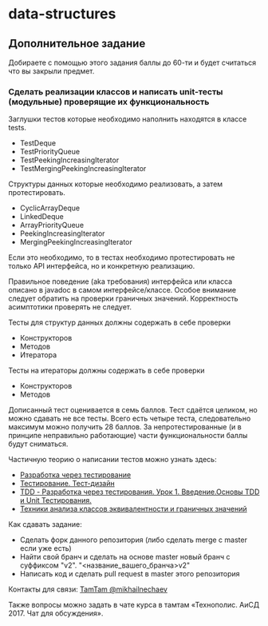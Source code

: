 # data-structures

## Дополнительное задание

Добираете с помощью этого задания баллы до 60-ти и будет считаться что вы закрыли предмет.

### Сделать реализации классов и написать unit-тесты (модульные) проверящие их функциональность

Заглушки тестов которые необходимо наполнить находятся в классе tests.
- TestDeque
- TestPriorityQueue
- TestPeekingIncreasingIterator
- TestMergingPeekingIncreasingIterator

Структуры данных которые необходимо реализовать, а затем протестировать.
- CyclicArrayDeque
- LinkedDeque
- ArrayPriorityQueue
- PeekingIncreasingIterator
- MergingPeekingIncreasingIterator

Если это необходимо, то в тестах необходимо протестировать не только API интерфейса, но и конкретную реализацию.

Правильное поведение (aka требования) интерфейса или класса описано в javadoc в самом интерфейсе/классе.
Особое внимание следует обратить на проверки граничных значений.
Корректность асимптотики проверять не следует.

Тесты для структур данных должны содержать в себе проверки
- Конструкторов
- Методов
- Итератора

Тесты на итераторы должны содержать в себе проверки
- Конструкторов
- Методов

Дописанный тест оценивается в семь баллов.
Тест сдаётся целиком, но можно сдавать не все тесты.
Всего есть четыре теста, следовательно максимум можно получить 28 баллов.
За непротестированные (и в принципе неправильно работающие) части функциональности баллы будут сниматься.

Частичную теорию о написании тестов можно узнать здесь:
- [Разработка через тестирование](https://ru.wikipedia.org/wiki/Разработка_через_тестирование)
- [Тестирование. Тест-дизайн](https://youtu.be/R0l9ncLEdCQ)
- [TDD - Разработка через тестирования. Урок 1. Введение.Основы TDD и Unit Тестирования.](https://www.youtube.com/watch?v=IaU6UAdEsjk)
- [Техники анализа классов эквивалентности и граничных значений](http://33testers.blogspot.ru/2013/07/blog-post_27.html)

Как сдавать задание:
- Сделать форк данного репозитория (либо сделать merge с master если уже есть)
- Найти свой бранч и сделать на основе master новый бранч с суффиксом "v2". "<название_вашего_бранча>v2"
- Написать код и сделать pull request в master этого репозитория

Контакты для связи: [TamTam @mikhailnechaev](https://tamtam.chat/mikhailnechaev)

Также вопросы можно задать в чате курса в тамтам «Технополис. АиСД 2017. Чат для обсуждения».